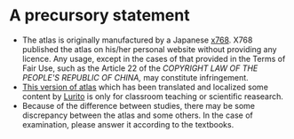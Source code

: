 # A precursory statement

* The atlas is originally manufactured by a Japanese [x768](http://x768.com/w/twha.ja). X768 published the atlas on his/her personal website without providing any licence. Any usage, except in the cases of that provided in the Terms of Fair Use, such as the Article 22 of the _COPYRIGHT LAW OF THE PEOPLE'S REPUBLIC OF CHINA,_ may constitute infringement.
* [This version of atlas](http://worldmap.lurito.com) which has been translated and localized some content by [Lurito](https://github.com/Lurito) is only for classroom teaching or scientific reasearch.
* Because of the difference between studies, there may be some discrepancy between the atlas and some others. In the case of examination, please answer it according to the textbooks.



